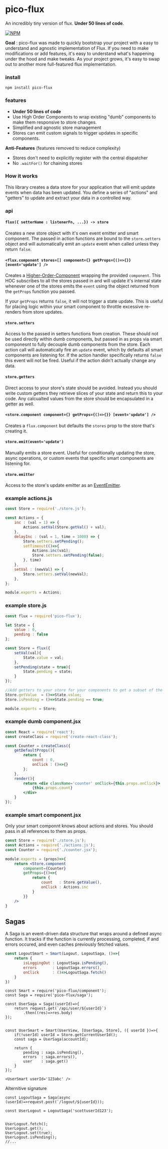 # pico-flux
An incredibly tiny version of flux. **Under 50 lines of code**.

[![NPM](https://nodei.co/npm/pico-flux.png)](https://nodei.co/npm/pico-flux/)

**Goal** : pico-flux was made to quickly bootstrap your project with a easy to understand and agnostic implementation of Flux.
If you need to make modifications or add features, it's easy to understand what's happening under the hood and make tweaks.
As your project grows, it's easy to swap out to another more full-featured flux implementation.


### install

```
npm install pico-flux
```

### features

- **Under 50 lines of code**
- Use High Order Components to wrap existing "dumb" components to make them responsive to store changes.
- Simplified and agnostic store management
- Stores can emit custom signals to trigger updates in specific components.

**Anti-Features** (features removed to reduce complexity)

- Stores don't need to explicitly register with the central dispatcher
- No `.waitFor()` for chaining stores


### How it works
This library creates a data store for your application that will emit update events when data has been updated. You define a series of "actions" and "getters" to update and extract your data in a controlled way.



### api

#### `flux({ setterName : listenerFn, ...}) -> store`
Creates a new store object with it's own event emitter and smart component. The passed in action functions are bound to the `store.setters` object and will automatically emit an `update` event when called unless they return `false`.

#### `<flux.component stores=[] component={} getProps={()=>{}} [event='update'] />`
Creates a [Higher-Order-Component](https://facebook.github.io/react/docs/higher-order-components.html) wrapping the provided `component`. This HOC subscribes to all the stores passed in and will update it's internal state whenever one of the stores emits the `event` using the object returned from the `getProps` function you passed.

If your `getProps` returns `false`, it will not trigger a state update. This is useful for placing logic within your smart component to throttle excessive re-renders from store updates.


#### `store.setters`
Access to the passed in setters functions from creation. These should not be used directly within dumb components, but passed in as props via smart componesnt to fully decouple dumb components from the store. Each action call will automatically fire an `update` event, which by defaults all smart components are listening for. If the action handler specifically returns `false` this event will not be fired. Useful if the action didn't actually change any data.

#### `store.getters`
Direct access to your store's state should be avoided. Instead you should write custom getters they retrieve slices of your state and return this to your code. Any calcualted values from the store should be encapsulated in a getter as well.

#### `<store.component component={} getProps={()=>{}} [event='update'] />`
Creates a `flux.component` but defaults the `stores` prop to the store that's creating it.

#### `store.emit(event='update')`
Manually emits a store event. Useful for conditionally updating the store, async operations, or custom events that specific smart components are listening for.

#### `store.emitter`
Access to the store's update emitter as an [EventEmitter](https://nodejs.org/api/events.html#events_class_eventemitter).




### example actions.js
```js
const Store = require('./store.js');

const Actions = {
    inc : (val = 1) => {
        Actions.setVal(Store.getVal() + val);
    },
    delayInc : (val = 1, time = 1000) => {
        Store.setters.setPending();
        setTimeout(()=>{
            Actions.inc(va1);
            Store.setters.setPending(false);
        }, time)
    },
    setVal : (newVal) => {
        Store.setters.setVal(newVal);
    },
};

module.exports = Actions;
```

### example store.js
```js
const flux = require('pico-flux');

let State = {
    value : 0,
    pending : false
};

const Store = flux({
    setVal(val){
        State.value = val;
    },
    setPending(state = true){
        State.pending = state;
    }
});

//Add getters to your store for your components to get a subset of the store's state
Store.getValue  = ()=>State.value;
Store.isPending = ()=>State.pending == true;

module.exports = Store;
```

### example dumb component.jsx
```jsx
const React = require('react');
const createClass = require('create-react-class');

const Counter = createClass({
    getDefaultProps(){
        return {
            count : 0,
            onClick : ()=>{}
        };
    },
    render(){
        return <div className='counter' onClick={this.props.onClick}>
            {this.props.count}
        </div>
    }
});
```

### example smart component.jsx
Only your smart componnt knows about actions and stores. You should pass in all references to them as props.

```jsx
const Store = require('./store.js');
const Actions = require('./actions.js');
const Counter = require('./counter.jsx');

module.exports = (props)=>{
    return <Store.component
        component={Counter}
        getProps={()=>{
            return {
                count   : Store.getValue(),
                onClick : Actions.inc
            }
        }}
    />
}
```



## Sagas
A Saga is an event-driven data structure that wraps around a defined async function. It tracks if the function is currently processing, completed, if and errors occured, and even caches previously fetched values.



```jsx
const LogoutSmart = Smart(Logout, LogoutSaga, ()=>{
    return {
        isLoggingOut : LogoutSaga.isPending(),
        errors       : LogoutSaga.errors(),
        onClick      : ()=>LogoutSaga.fetch()
    }
})
```


```
const Smart = require('pico-flux/component');
const Saga = require('pico-flux/saga');

const UserSaga = Saga((userId)=>{
    return request.get(`/api/user/${userId}`)
        .then((res)=>res.body)
});


const UserSmart = Smart(UserView, [UserSaga, Store], ({ userId })=>{
    if(!userId) userId = Store.getCurrentUserId();
    const saga = UserSaga(accountId);

    return {
        pending : saga.isPending(),
        errors  : saga.errors(),
        user    : saga.get()
    }
});

<UserSmart userId='123abc' />
```


Alternitive signature

```
const LogoutSaga = Saga(async (userId)=>request.post(`/logout/${userId}));

const UserLogout = LogoutSaga('scottuserId123');


UserLogout.fetch();
UserLogout.get();
UserLogout.set(true);
UserLogout.isPending();
//...



```